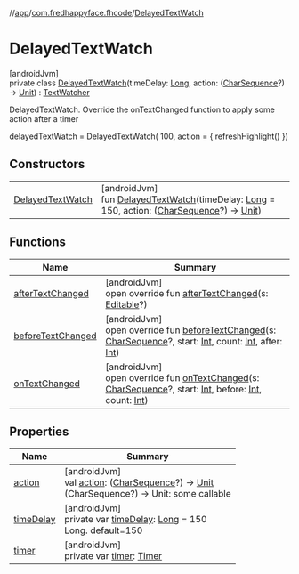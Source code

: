 //[app](../../../index.md)/[com.fredhappyface.fhcode](../index.md)/[DelayedTextWatch](index.md)

# DelayedTextWatch

[androidJvm]\
private class [DelayedTextWatch](index.md)(timeDelay: [Long](https://kotlinlang.org/api/latest/jvm/stdlib/kotlin/-long/index.html), action: ([CharSequence](https://kotlinlang.org/api/latest/jvm/stdlib/kotlin/-char-sequence/index.html)?) -&gt; [Unit](https://kotlinlang.org/api/latest/jvm/stdlib/kotlin/-unit/index.html)) : [TextWatcher](https://developer.android.com/reference/kotlin/android/text/TextWatcher.html)

DelayedTextWatch. Override the onTextChanged function to apply some action after a timer

delayedTextWatch = DelayedTextWatch( 100, action = { refreshHighlight() })

## Constructors

| | |
|---|---|
| [DelayedTextWatch](-delayed-text-watch.md) | [androidJvm]<br>fun [DelayedTextWatch](-delayed-text-watch.md)(timeDelay: [Long](https://kotlinlang.org/api/latest/jvm/stdlib/kotlin/-long/index.html) = 150, action: ([CharSequence](https://kotlinlang.org/api/latest/jvm/stdlib/kotlin/-char-sequence/index.html)?) -&gt; [Unit](https://kotlinlang.org/api/latest/jvm/stdlib/kotlin/-unit/index.html)) |

## Functions

| Name | Summary |
|---|---|
| [afterTextChanged](after-text-changed.md) | [androidJvm]<br>open override fun [afterTextChanged](after-text-changed.md)(s: [Editable](https://developer.android.com/reference/kotlin/android/text/Editable.html)?) |
| [beforeTextChanged](before-text-changed.md) | [androidJvm]<br>open override fun [beforeTextChanged](before-text-changed.md)(s: [CharSequence](https://kotlinlang.org/api/latest/jvm/stdlib/kotlin/-char-sequence/index.html)?, start: [Int](https://kotlinlang.org/api/latest/jvm/stdlib/kotlin/-int/index.html), count: [Int](https://kotlinlang.org/api/latest/jvm/stdlib/kotlin/-int/index.html), after: [Int](https://kotlinlang.org/api/latest/jvm/stdlib/kotlin/-int/index.html)) |
| [onTextChanged](on-text-changed.md) | [androidJvm]<br>open override fun [onTextChanged](on-text-changed.md)(s: [CharSequence](https://kotlinlang.org/api/latest/jvm/stdlib/kotlin/-char-sequence/index.html)?, start: [Int](https://kotlinlang.org/api/latest/jvm/stdlib/kotlin/-int/index.html), before: [Int](https://kotlinlang.org/api/latest/jvm/stdlib/kotlin/-int/index.html), count: [Int](https://kotlinlang.org/api/latest/jvm/stdlib/kotlin/-int/index.html)) |

## Properties

| Name | Summary |
|---|---|
| [action](action.md) | [androidJvm]<br>val [action](action.md): ([CharSequence](https://kotlinlang.org/api/latest/jvm/stdlib/kotlin/-char-sequence/index.html)?) -&gt; [Unit](https://kotlinlang.org/api/latest/jvm/stdlib/kotlin/-unit/index.html)<br>(CharSequence?) -> Unit: some callable |
| [timeDelay](time-delay.md) | [androidJvm]<br>private var [timeDelay](time-delay.md): [Long](https://kotlinlang.org/api/latest/jvm/stdlib/kotlin/-long/index.html) = 150<br>Long. default=150 |
| [timer](timer.md) | [androidJvm]<br>private var [timer](timer.md): [Timer](https://developer.android.com/reference/kotlin/java/util/Timer.html) |
